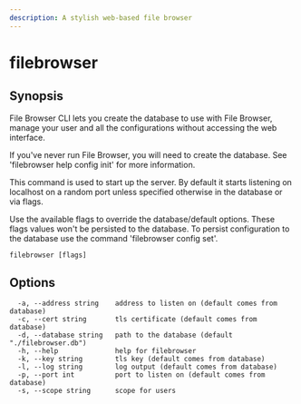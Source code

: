 ```yaml
---
description: A stylish web-based file browser
---
```


# filebrowser

## Synopsis

File Browser CLI lets you create the database to use with File Browser,
manage your user and all the configurations without accessing the
web interface.

If you've never run File Browser, you will need to create the database.
See 'filebrowser help config init' for more information.

This command is used to start up the server. By default it starts listening
on localhost on a random port unless specified otherwise in the database or
via flags.

Use the available flags to override the database/default options. These flags
values won't be persisted to the database. To persist configuration to the database
use the command 'filebrowser config set'.

```
filebrowser [flags]
```

## Options

```
  -a, --address string    address to listen on (default comes from database)
  -c, --cert string       tls certificate (default comes from database)
  -d, --database string   path to the database (default "./filebrowser.db")
  -h, --help              help for filebrowser
  -k, --key string        tls key (default comes from database)
  -l, --log string        log output (default comes from database)
  -p, --port int          port to listen on (default comes from database)
  -s, --scope string      scope for users
```

